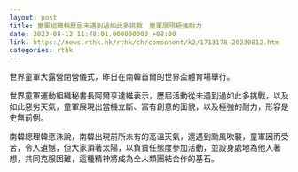 ```yaml
---
layout: post
title: 童軍組織稱歷屆未遇到過如此多挑戰　童軍展現極強耐力
date: 2023-08-12 11:48:01.000000000 +08:00
link: https://news.rthk.hk/rthk/ch/component/k2/1713178-20230812.htm
categories: rthk
---
```


世界童軍大露營閉營儀式，昨日在南韓首爾的世界盃體育場舉行。

世界童軍運動組織秘書長阿爾亨達維表示，歷屆活動從未遇到過如此多挑戰，以及如此惡劣天氣，童軍展現出當機立斷、富有創意的面貌，以及極強的耐力，形容是史無前例。

南韓總理韓悳洙說，南韓出現前所未有的高溫天氣，還遇到颱風吹襲，童軍因而受苦，令人遺憾，但大家頂著太陽，以負責任態度參加活動，並設身處地為他人著想，共同克服困難，這種精神將成為全人類團結合作的基石。
